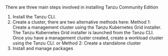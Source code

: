 There are three main steps involved in installing Tanzu Community Edition

1. Install the Tanzu CLI.
2. Create a cluster, there are two alternative methods here:
    Method 1: Create a management cluster using the Tanzu Kubernetes Grid installer. The Tanzu Kubernetes Grid installer is launched from the Tanzu CLI. Once you have a management cluster created, create a workload cluster using the Tanzu CLI. 
    or
    Method 2: Create a standalone cluster
3. Install and manage packages
